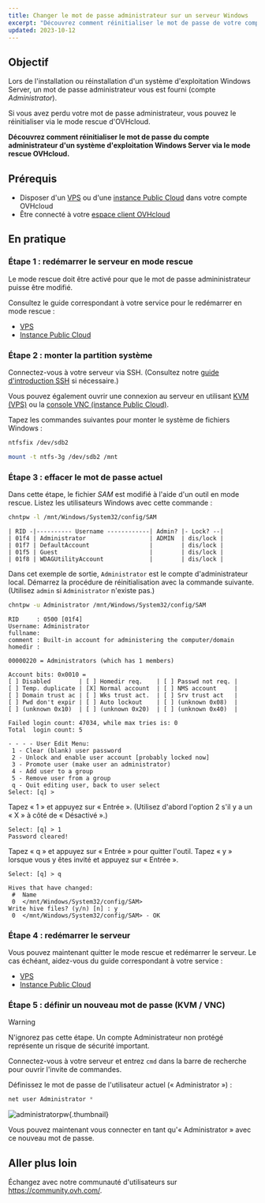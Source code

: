 ```yaml
---
title: Changer le mot de passe administrateur sur un serveur Windows
excerpt: "Découvrez comment réinitialiser le mot de passe de votre compte Administrateur Windows sur un VPS ou une instance Public Cloud grâce au mode Rescue d'OVHcloud"
updated: 2023-10-12
---
```


## Objectif

Lors de l'installation ou réinstallation d'un système d'exploitation Windows Server, un mot de passe administrateur vous est fourni (compte *Administrator*).

Si vous avez perdu votre mot de passe administrateur, vous pouvez le réinitialiser via le mode rescue d'OVHcloud.

**Découvrez comment réinitialiser le mot de passe du compte administrateur d'un système d'exploitation Windows Server via le mode rescue OVHcloud.**

## Prérequis

- Disposer d'un [VPS](https://www.ovhcloud.com/fr/vps/) ou d'une [instance Public Cloud](https://www.ovhcloud.com/fr/public-cloud/) dans votre compte OVHcloud
- Être connecté à votre [espace client OVHcloud](https://www.ovh.com/auth/?action=gotomanager&from=https://www.ovh.com/fr/&ovhSubsidiary=fr)

## En pratique

### Étape 1 : redémarrer le serveur en mode rescue

Le mode rescue doit être activé pour que le mot de passe admininistrateur puisse être modifié.

Consultez le guide correspondant à votre service pour le redémarrer en mode rescue :

- [VPS](/pages/bare_metal_cloud/virtual_private_servers/rescue)
- [Instance Public Cloud](/pages/public_cloud/compute/put_an_instance_in_rescue_mode)

### Étape 2 : monter la partition système

Connectez-vous à votre serveur via SSH. (Consultez notre [guide d'introduction SSH](/pages/bare_metal_cloud/dedicated_servers/ssh_introduction) si nécessaire.)

Vous pouvez également ouvrir une connexion au serveur en utilisant [KVM (VPS)](/pages/bare_metal_cloud/virtual_private_servers/using_kvm_for_vps) ou la [console VNC (instance Public Cloud)](/pages/public_cloud/compute/first_steps_with_public_cloud_instance#accessvnc).

Tapez les commandes suivantes pour monter le système de fichiers Windows :

```bash
ntfsfix /dev/sdb2
```

```bash
mount -t ntfs-3g /dev/sdb2 /mnt
```

### Étape 3 : effacer le mot de passe actuel

Dans cette étape, le fichier *SAM* est modifié à l'aide d'un outil en mode rescue. Listez les utilisateurs Windows avec cette commande :

```bash
chntpw -l /mnt/Windows/System32/config/SAM
```

```text
| RID -|---------- Username ------------| Admin? |- Lock? --|
| 01f4 | Administrator                  | ADMIN  | dis/lock |
| 01f7 | DefaultAccount                 |        | dis/lock |
| 01f5 | Guest                          |        | dis/lock |
| 01f8 | WDAGUtilityAccount             |        | dis/lock |
```

Dans cet exemple de sortie, `Administrator` est le compte d'administrateur local. Démarrez la procédure de réinitialisation avec la commande suivante. (Utilisez `admin` si `Administrator` n'existe pas.)

```bash
chntpw -u Administrator /mnt/Windows/System32/config/SAM
```

```text
RID     : 0500 [01f4]
Username: Administrator
fullname:
comment : Built-in account for administering the computer/domain
homedir :

00000220 = Administrators (which has 1 members)

Account bits: 0x0010 =
[ ] Disabled        | [ ] Homedir req.    | [ ] Passwd not req. |
[ ] Temp. duplicate | [X] Normal account  | [ ] NMS account     |
[ ] Domain trust ac | [ ] Wks trust act.  | [ ] Srv trust act   |
[ ] Pwd don't expir | [ ] Auto lockout    | [ ] (unknown 0x08)  |
[ ] (unknown 0x10)  | [ ] (unknown 0x20)  | [ ] (unknown 0x40)  |

Failed login count: 47034, while max tries is: 0
Total  login count: 5

- - - - User Edit Menu:
 1 - Clear (blank) user password
 2 - Unlock and enable user account [probably locked now]
 3 - Promote user (make user an administrator)
 4 - Add user to a group
 5 - Remove user from a group
 q - Quit editing user, back to user select
Select: [q] >
```

Tapez « 1 » et appuyez sur « Entrée ». (Utilisez d'abord l'option 2 s'il y a un « X » à côté de « Désactivé ».)

```text
Select: [q] > 1
Password cleared!
```

Tapez « q » et appuyez sur « Entrée » pour quitter l'outil. Tapez « y » lorsque vous y êtes invité et appuyez sur « Entrée ».

```text
Select: [q] > q
 
Hives that have changed:
 #  Name
 0  </mnt/Windows/System32/config/SAM>
Write hive files? (y/n) [n] : y
 0  </mnt/Windows/System32/config/SAM> - OK
```

### Étape 4 : redémarrer le serveur

Vous pouvez maintenant quitter le mode rescue et redémarrer le serveur. Le cas échéant, aidez-vous du guide correspondant à votre service :

- [VPS](/pages/bare_metal_cloud/virtual_private_servers/rescue)
- [Instance Public Cloud](/pages/public_cloud/compute/put_an_instance_in_rescue_mode)

### Étape 5 : définir un nouveau mot de passe (KVM / VNC)

> [!warning]
>
> N'ignorez pas cette étape. Un compte Administrateur non protégé représente un risque de sécurité important.
>

Connectez-vous à votre serveur et entrez `cmd` dans la barre de recherche pour ouvrir l'invite de commandes.

Définissez le mot de passe de l'utilisateur actuel (« Administrator ») :

```powershell
net user Administrator *
```

![administratorpw](images/adminpw_win.png){.thumbnail}

Vous pouvez maintenant vous connecter en tant qu'« Administrator » avec ce nouveau mot de passe.

## Aller plus loin

Échangez avec notre communauté d'utilisateurs sur <https://community.ovh.com/>.
